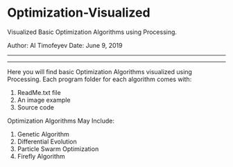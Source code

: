 # Optimization-Visualized
Visualized Basic Optimization Algorithms using Processing.

Author:	Al Timofeyev
Date:	June 9, 2019
****************************************************************************************************
****************************************************************************************************

Here you will find basic Optimization Algorithms visualized using Processing.
Each program folder for each algorithm comes with:
1.  ReadMe.txt file
2.  An image example
3.  Source code

Optimization Algorithms May Include:
1.  Genetic Algorithm
2.  Differential Evolution
3.  Particle Swarm Optimization
4.  Firefly Algorithm

